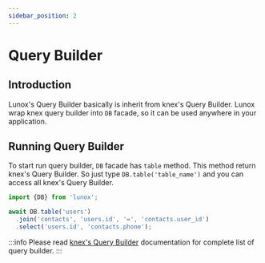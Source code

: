 ```yaml
---
sidebar_position: 2
---
```


# Query Builder

## Introduction
Lunox's Query Builder basically is inherit from knex's Query Builder. Lunox wrap knex query builder into `DB` facade, so it can be used anywhere in your application.

## Running Query Builder
To start run query builder, `DB` facade has `table` method. This method return knex's Query Builder. So just type `DB.table('table_name')` and you can access all knex's Query Builder.
```ts
import {DB} from 'lunox';

await DB.table('users')
  .join('contacts', 'users.id', '=', 'contacts.user_id')
  .select('users.id', 'contacts.phone');
```

:::info
Please read [knex's Query Builder](https://knexjs.org/guide/query-builder.html) documentation for complete list of query builder.
:::